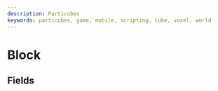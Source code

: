 ```yaml
---
description: Particubes
keywords: particubes, game, mobile, scripting, cube, voxel, world
---
```


# Block

## Fields
